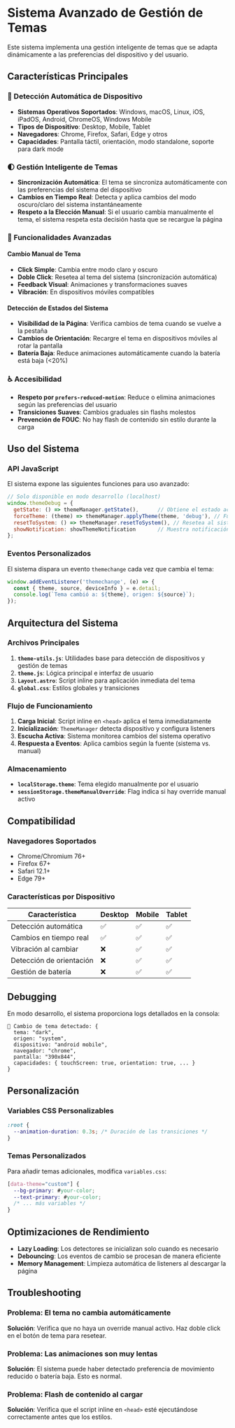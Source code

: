 # Sistema Avanzado de Gestión de Temas

Este sistema implementa una gestión inteligente de temas que se adapta dinámicamente a las preferencias del dispositivo y del usuario.

## Características Principales

### 🎯 Detección Automática de Dispositivo
- **Sistemas Operativos Soportados**: Windows, macOS, Linux, iOS, iPadOS, Android, ChromeOS, Windows Mobile
- **Tipos de Dispositivo**: Desktop, Mobile, Tablet
- **Navegadores**: Chrome, Firefox, Safari, Edge y otros
- **Capacidades**: Pantalla táctil, orientación, modo standalone, soporte para dark mode

### 🌓 Gestión Inteligente de Temas
- **Sincronización Automática**: El tema se sincroniza automáticamente con las preferencias del sistema del dispositivo
- **Cambios en Tiempo Real**: Detecta y aplica cambios del modo oscuro/claro del sistema instantáneamente
- **Respeto a la Elección Manual**: Si el usuario cambia manualmente el tema, el sistema respeta esta decisión hasta que se recargue la página

### 🔄 Funcionalidades Avanzadas

#### Cambio Manual de Tema
- **Click Simple**: Cambia entre modo claro y oscuro
- **Doble Click**: Resetea al tema del sistema (sincronización automática)
- **Feedback Visual**: Animaciones y transformaciones suaves
- **Vibración**: En dispositivos móviles compatibles

#### Detección de Estados del Sistema
- **Visibilidad de la Página**: Verifica cambios de tema cuando se vuelve a la pestaña
- **Cambios de Orientación**: Recargre el tema en dispositivos móviles al rotar la pantalla
- **Batería Baja**: Reduce animaciones automáticamente cuando la batería está baja (<20%)

### ♿ Accesibilidad
- **Respeto por `prefers-reduced-motion`**: Reduce o elimina animaciones según las preferencias del usuario
- **Transiciones Suaves**: Cambios graduales sin flashs molestos
- **Prevención de FOUC**: No hay flash de contenido sin estilo durante la carga

## Uso del Sistema

### API JavaScript

El sistema expone las siguientes funciones para uso avanzado:

```javascript
// Solo disponible en modo desarrollo (localhost)
window.themeDebug = {
  getState: () => themeManager.getState(),      // Obtiene el estado actual
  forceTheme: (theme) => themeManager.applyTheme(theme, 'debug'), // Fuerza un tema
  resetToSystem: () => themeManager.resetToSystem(), // Resetea al sistema
  showNotification: showThemeNotification       // Muestra notificación personalizada
};
```

### Eventos Personalizados

El sistema dispara un evento `themechange` cada vez que cambia el tema:

```javascript
window.addEventListener('themechange', (e) => {
  const { theme, source, deviceInfo } = e.detail;
  console.log(`Tema cambió a: ${theme}, origen: ${source}`);
});
```

## Arquitectura del Sistema

### Archivos Principales

1. **`theme-utils.js`**: Utilidades base para detección de dispositivos y gestión de temas
2. **`theme.js`**: Lógica principal e interfaz de usuario
3. **`Layout.astro`**: Script inline para aplicación inmediata del tema
4. **`global.css`**: Estilos globales y transiciones

### Flujo de Funcionamiento

1. **Carga Inicial**: Script inline en `<head>` aplica el tema inmediatamente
2. **Inicialización**: `ThemeManager` detecta dispositivo y configura listeners
3. **Escucha Activa**: Sistema monitorea cambios del sistema operativo
4. **Respuesta a Eventos**: Aplica cambios según la fuente (sistema vs. manual)

### Almacenamiento

- **`localStorage.theme`**: Tema elegido manualmente por el usuario
- **`sessionStorage.themeManualOverride`**: Flag indica si hay override manual activo

## Compatibilidad

### Navegadores Soportados
- Chrome/Chromium 76+
- Firefox 67+
- Safari 12.1+
- Edge 79+

### Características por Dispositivo

| Característica | Desktop | Mobile | Tablet |
|----------------|---------|--------|--------|
| Detección automática | ✅ | ✅ | ✅ |
| Cambios en tiempo real | ✅ | ✅ | ✅ |
| Vibración al cambiar | ❌ | ✅ | ✅ |
| Detección de orientación | ❌ | ✅ | ✅ |
| Gestión de batería | ❌ | ✅ | ✅ |

## Debugging

En modo desarrollo, el sistema proporciona logs detallados en la consola:

```
🎨 Cambio de tema detectado: {
  tema: "dark",
  origen: "system",
  dispositivo: "android mobile",
  navegador: "chrome",
  pantalla: "390x844",
  capacidades: { touchScreen: true, orientation: true, ... }
}
```

## Personalización

### Variables CSS Personalizables

```css
:root {
  --animation-duration: 0.3s; /* Duración de las transiciones */
}
```

### Temas Personalizados

Para añadir temas adicionales, modifica `variables.css`:

```css
[data-theme="custom"] {
  --bg-primary: #your-color;
  --text-primary: #your-color;
  /* ... más variables */
}
```

## Optimizaciones de Rendimiento

- **Lazy Loading**: Los detectores se inicializan solo cuando es necesario
- **Debouncing**: Los eventos de cambio se procesan de manera eficiente
- **Memory Management**: Limpieza automática de listeners al descargar la página

## Troubleshooting

### Problema: El tema no cambia automáticamente
**Solución**: Verifica que no haya un override manual activo. Haz doble click en el botón de tema para resetear.

### Problema: Las animaciones son muy lentas
**Solución**: El sistema puede haber detectado preferencia de movimiento reducido o batería baja. Esto es normal.

### Problema: Flash de contenido al cargar
**Solución**: Verifica que el script inline en `<head>` esté ejecutándose correctamente antes que los estilos.